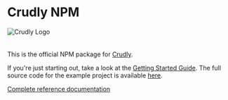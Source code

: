 # Crudly NPM

<img src="https://crudly.co/full_logo_alpha_s.png" alt="Crudly Logo" style="max-width: 100%; height: auto; margin-bottom: 20px;">

This is the official NPM package for [Crudly](https://crudly.co).

If you're just starting out, take a look at the [Getting Started Guide](https://github.com/crudly-dev/crudly-docs/blob/main/nodejs/Getting%20Started.md). The full source code for the example project is available [here](https://github.com/crudly-dev/crudly-docs/tree/main/nodejs/example).

[Complete reference documentation](https://github.com/crudly-dev/crudly-docs/blob/main/nodejs/README.md)
